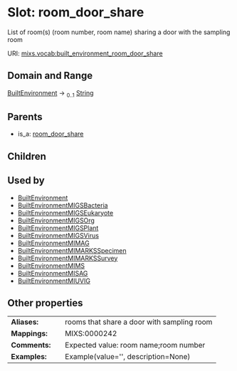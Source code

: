 
# Slot: room_door_share


List of room(s) (room number, room name) sharing a door with the sampling room

URI: [mixs.vocab:built_environment_room_door_share](https://w3id.org/mixs/vocab/built_environment_room_door_share)


## Domain and Range

[BuiltEnvironment](BuiltEnvironment.md) &#8594;  <sub>0..1</sub> [String](types/String.md)

## Parents

 *  is_a: [room_door_share](room_door_share.md)

## Children


## Used by

 * [BuiltEnvironment](BuiltEnvironment.md)
 * [BuiltEnvironmentMIGSBacteria](BuiltEnvironmentMIGSBacteria.md)
 * [BuiltEnvironmentMIGSEukaryote](BuiltEnvironmentMIGSEukaryote.md)
 * [BuiltEnvironmentMIGSOrg](BuiltEnvironmentMIGSOrg.md)
 * [BuiltEnvironmentMIGSPlant](BuiltEnvironmentMIGSPlant.md)
 * [BuiltEnvironmentMIGSVirus](BuiltEnvironmentMIGSVirus.md)
 * [BuiltEnvironmentMIMAG](BuiltEnvironmentMIMAG.md)
 * [BuiltEnvironmentMIMARKSSpecimen](BuiltEnvironmentMIMARKSSpecimen.md)
 * [BuiltEnvironmentMIMARKSSurvey](BuiltEnvironmentMIMARKSSurvey.md)
 * [BuiltEnvironmentMIMS](BuiltEnvironmentMIMS.md)
 * [BuiltEnvironmentMISAG](BuiltEnvironmentMISAG.md)
 * [BuiltEnvironmentMIUVIG](BuiltEnvironmentMIUVIG.md)

## Other properties

|  |  |  |
| --- | --- | --- |
| **Aliases:** | | rooms that share a door with sampling room |
| **Mappings:** | | MIXS:0000242 |
| **Comments:** | | Expected value: room name;room number |
| **Examples:** | | Example(value='', description=None) |

